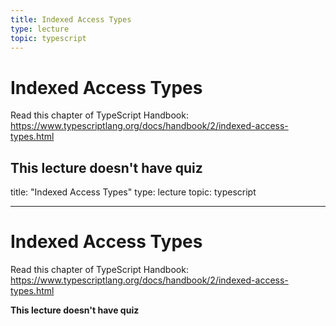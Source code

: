 ```yaml
---
title: Indexed Access Types
type: lecture
topic: typescript
---
```


# Indexed Access Types

Read this chapter of TypeScript Handbook: https://www.typescriptlang.org/docs/handbook/2/indexed-access-types.html

## **This lecture doesn't have quiz**

title: "Indexed Access Types"
type: lecture
topic: typescript

---

# Indexed Access Types

Read this chapter of TypeScript Handbook: https://www.typescriptlang.org/docs/handbook/2/indexed-access-types.html

**This lecture doesn't have quiz**
